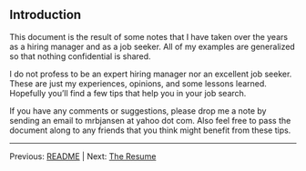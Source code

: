 ## Introduction

This document is the result of some notes that I have taken over the years as a hiring manager and as a job seeker. All of my examples are generalized so that nothing confidential is shared.

I do not profess to be an expert hiring manager nor an excellent job seeker. These are just my experiences, opinions, and some lessons learned. Hopefully you’ll find a few tips that help you in your job search.

If you have any comments or suggestions, please drop me a note by sending an email to mrbjansen at yahoo dot com. Also feel free to pass the document along to any friends that you think might benefit from these tips.

---

Previous: [README](../README.md) | Next: [The Resume](02-the-resume.md)